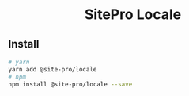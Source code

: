 <h1 align="center">SitePro Locale</h1>

## Install

```bash
# yarn
yarn add @site-pro/locale
# npm
npm install @site-pro/locale --save
```
